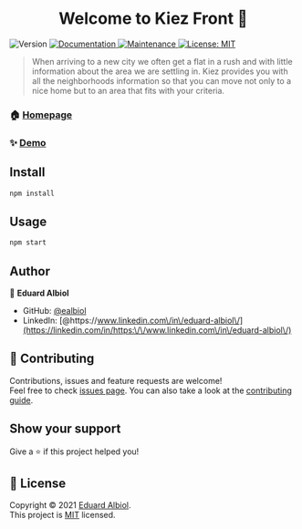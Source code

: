 <h1 align="center">Welcome to Kiez Front 👋</h1>
<p>
  <img alt="Version" src="https://img.shields.io/badge/version-1.0.0-blue.svg?cacheSeconds=2592000" />
  <a href="https://github.com/kefranabg/readme-md-generator#readme" target="_blank">
    <img alt="Documentation" src="https://img.shields.io/badge/documentation-yes-brightgreen.svg" />
  </a>
  <a href="https://github.com/kefranabg/readme-md-generator/graphs/commit-activity" target="_blank">
    <img alt="Maintenance" src="https://img.shields.io/badge/Maintained%3F-yes-green.svg" />
  </a>
  <a href="https://github.com/kefranabg/readme-md-generator/blob/master/LICENSE" target="_blank">
    <img alt="License: MIT" src="https://img.shields.io/github/license/ealbiol/Kiez Front" />
  </a>
</p>

> When arriving to a new city we often get a flat in a rush and with little information about the area we are settling in. Kiez provides you with all the neighborhoods information so that you can move not only to a nice home but to an area that fits with your criteria.

### 🏠 [Homepage](https://github.com/ealbiol/kiezfront)

### ✨ [Demo](https://kiezberlin.herokuapp.com)

## Install

```sh
npm install
```

## Usage

```sh
npm start
```


## Author

👤 **Eduard Albiol**

* GitHub: [@ealbiol](https://github.com/ealbiol)
* LinkedIn: [@https:\/\/www.linkedin.com\/in\/eduard-albiol\/](https://linkedin.com/in/https:\/\/www.linkedin.com\/in\/eduard-albiol\/)

## 🤝 Contributing

Contributions, issues and feature requests are welcome!<br />Feel free to check [issues page](https://github.com/kefranabg/readme-md-generator/issues). You can also take a look at the [contributing guide](https://github.com/kefranabg/readme-md-generator/blob/master/CONTRIBUTING.md).

## Show your support

Give a ⭐️ if this project helped you!

## 📝 License

Copyright © 2021 [Eduard Albiol](https://github.com/ealbiol).<br />
This project is [MIT](https://github.com/kefranabg/readme-md-generator/blob/master/LICENSE) licensed.

